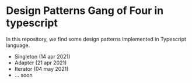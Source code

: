 # Design Patterns Gang of Four in typescript

In this repository, we find some design patterns implemented in Typescript language.

- Singleton (14 apr 2021)
- Adapter (21 apr 2021)
- Iterator (04 may 2021)
- ... soon